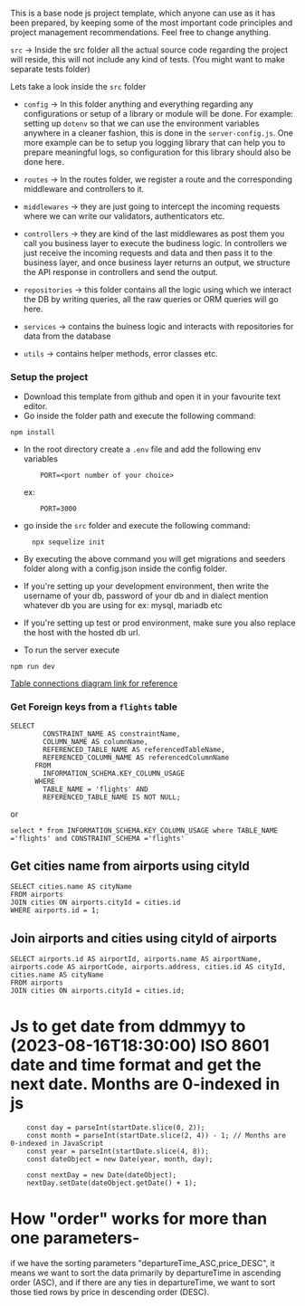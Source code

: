 This is a base node js project template, which anyone can use as it has been prepared, by keeping some of the most important code principles and project management recommendations. Feel free to change anything.

`src` -> Inside the src folder all the actual source code regarding the project will reside, this will not include any kind of tests. (You might want to make separate tests folder)

Lets take a look inside the `src` folder

- `config` -> In this folder anything and everything regarding any configurations or setup of a library or module will be done. For example: setting up `dotenv` so that we can use the environment variables anywhere in a cleaner fashion, this is done in the `server-config.js`. One more example can be to setup you logging library that can help you to prepare meaningful logs, so configuration for this library should also be done here.

- `routes` -> In the routes folder, we register a route and the corresponding middleware and controllers to it.

- `middlewares` -> they are just going to intercept the incoming requests where we can write our validators, authenticators etc.

- `controllers` -> they are kind of the last middlewares as post them you call you business layer to execute the budiness logic. In controllers we just receive the incoming requests and data and then pass it to the business layer, and once business layer returns an output, we structure the API response in controllers and send the output.

- `repositories` -> this folder contains all the logic using which we interact the DB by writing queries, all the raw queries or ORM queries will go here.

- `services` -> contains the buiness logic and interacts with repositories for data from the database

- `utils` -> contains helper methods, error classes etc.

### Setup the project

- Download this template from github and open it in your favourite text editor.
- Go inside the folder path and execute the following command:

```
npm install
```

- In the root directory create a `.env` file and add the following env variables
  ```
      PORT=<port number of your choice>
  ```
  ex:
  ```
      PORT=3000
  ```
- go inside the `src` folder and execute the following command:
  ```
    npx sequelize init
  ```
- By executing the above command you will get migrations and seeders folder along with a config.json inside the config folder.
- If you're setting up your development environment, then write the username of your db, password of your db and in dialect mention whatever db you are using for ex: mysql, mariadb etc
- If you're setting up test or prod environment, make sure you also replace the host with the hosted db url.

- To run the server execute

```
npm run dev
```

[Table connections diagram link for reference](https://miro.com/app/board/uXjVMxw9uvU=/)

### Get Foreign keys from a `flights` table

```
SELECT
        CONSTRAINT_NAME AS constraintName,
        COLUMN_NAME AS columnName,
        REFERENCED_TABLE_NAME AS referencedTableName,
        REFERENCED_COLUMN_NAME AS referencedColumnName
      FROM
        INFORMATION_SCHEMA.KEY_COLUMN_USAGE
      WHERE
        TABLE_NAME = 'flights' AND
        REFERENCED_TABLE_NAME IS NOT NULL;

```

or

```
select * from INFORMATION_SCHEMA.KEY_COLUMN_USAGE where TABLE_NAME ='flights' and CONSTRAINT_SCHEMA ='flights'
```

## Get cities name from airports using cityId

```
SELECT cities.name AS cityName
FROM airports
JOIN cities ON airports.cityId = cities.id
WHERE airports.id = 1;
```

## Join airports and cities using cityId of airports

```
SELECT airports.id AS airportId, airports.name AS airportName, airports.code AS airportCode, airports.address, cities.id AS cityId, cities.name AS cityName
FROM airports
JOIN cities ON airports.cityId = cities.id;
```

# Js to get date from ddmmyy to (2023-08-16T18:30:00) ISO 8601 date and time format and get the next date. Months are 0-indexed in js

```
    const day = parseInt(startDate.slice(0, 2));
    const month = parseInt(startDate.slice(2, 4)) - 1; // Months are 0-indexed in JavaScript
    const year = parseInt(startDate.slice(4, 8));
    const dateObject = new Date(year, month, day);

    const nextDay = new Date(dateObject);
    nextDay.setDate(dateObject.getDate() + 1);
```

# How "order" works for more than one parameters-

if we have the sorting parameters "departureTime_ASC,price_DESC", it means we want to sort the data primarily by departureTime in ascending order (ASC), and if there are any ties in departureTime, we want to sort those tied rows by price in descending order (DESC).
